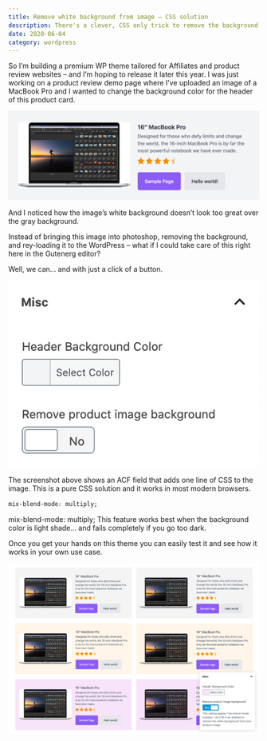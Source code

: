 ```yaml
---
title: Remove white background from image – CSS solution
description: There's a clever, CSS only trick to remove the background color from your images. Let's learn how...
date: 2020-06-04
category: wordpress
---
```


So I’m building a premium WP theme tailored for Affiliates and product review websites – and I’m hoping to release it later this year. I was just working on a product review demo page where I’ve uploaded an image of a MacBook Pro and I wanted to change the background color for the header of this product card.

![Remove background color from image!](../../../public/blog/remove-bg-color.jpg "Remove background color from image!")

And I noticed how the image’s white background doesn’t look too great over the gray background.

Instead of bringing this image into photoshop, removing the background, and rey-loading it to the WordPress – what if I could take care of this right here in the Gutenerg editor?

Well, we can… and with just a click of a button.

![Remove background color from image!](../../../public/blog/bg-color-toggle.jpg "Remove background color from image!")

The screenshot above shows an ACF field that adds one line of CSS to the image.
This is a pure CSS solution and it works in most modern browsers.

```css
mix-blend-mode: multiply;
```

mix-blend-mode: multiply;
This feature works best when the background color is light shade… and fails completely if you go too dark.

Once you get your hands on this theme you can easily test it and see how it works in your own use case.

![Remove background color from image!](../../../public/blog/remove-background-examples.jpg "Remove background color from image!")
